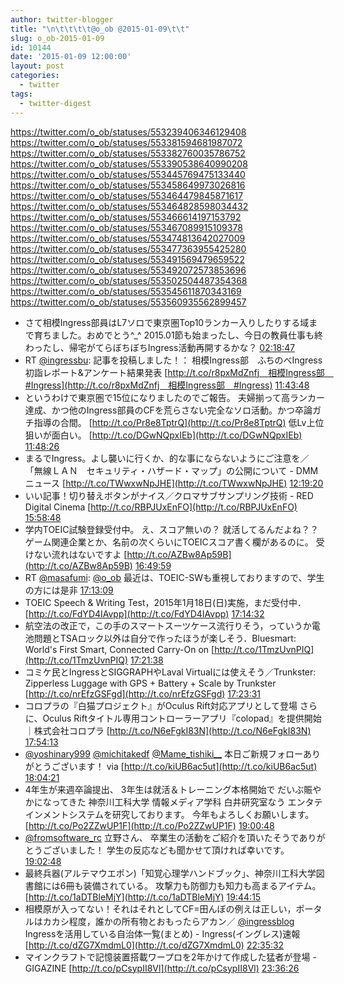 ```yaml
---
author: twitter-blogger
title: "\n\t\t\t\t@o_ob @2015-01-09\t\t"
slug: o_ob-2015-01-09
id: 10144
date: '2015-01-09 12:00:00'
layout: post
categories:
  - twitter
tags:
  - twitter-digest
---
```


https://twitter.com/o_ob/statuses/553239406346129408 https://twitter.com/o_ob/statuses/553381594681987072 https://twitter.com/o_ob/statuses/553382760035786752 https://twitter.com/o_ob/statuses/553390538640990208 https://twitter.com/o_ob/statuses/553445769475133440 https://twitter.com/o_ob/statuses/553458649973026816 https://twitter.com/o_ob/statuses/553464479845871617 https://twitter.com/o_ob/statuses/553464828598034432 https://twitter.com/o_ob/statuses/553466614197153792 https://twitter.com/o_ob/statuses/553467089915109378 https://twitter.com/o_ob/statuses/553474813642027009 https://twitter.com/o_ob/statuses/553477363955425280 https://twitter.com/o_ob/statuses/553491569479659522 https://twitter.com/o_ob/statuses/553492072573853696 https://twitter.com/o_ob/statuses/553502504487354368 https://twitter.com/o_ob/statuses/553545611870343169 https://twitter.com/o_ob/statuses/553560935562899457  

*   さて相模Ingress部員はL7ソロで東京圏Top10ランカー入りしたりする域まで育ちました。おめでとう^_^ 2015.01節も始まったし、今日の教員仕事も終わったし、帰宅がてらぼちぼちIngress活動再開するかな？ [02:18:47](https://twitter.com/o_ob/statuses/553239406346129408)
*   RT [@ingressbu](https://twitter.com/ingressbu): 記事を投稿しました！： 相模Ingress部　ふちのべIngress初詣レポート&アンケート結果発表 [http://t.co/r8pxMdZnfj　相模Ingress部　#Ingress](http://t.co/r8pxMdZnfj　相模Ingress部　#Ingress) [11:43:48](https://twitter.com/o_ob/statuses/553381594681987072)
*   というわけで東京圏で15位になりましたのでご報告。 夫婦揃って高ランカー達成、かつ他のIngress部員のCFを荒らさない完全なソロ活動。かつ卒論ガチ指導の合間。 [http://t.co/Pr8e8TptrQ](http://t.co/Pr8e8TptrQ) 低Lv上位狙いが面白い。 [http://t.co/DGwNQpxIEb](http://t.co/DGwNQpxIEb) [11:48:26](https://twitter.com/o_ob/statuses/553382760035786752)
*   まるでIngress。よし襲いに行くか、的な事にならないようにご注意を／「無線ＬＡＮ　セキュリティ・ハザード・マップ」の公開について - DMMニュース [http://t.co/TWwxwNpJHE](http://t.co/TWwxwNpJHE) [12:19:20](https://twitter.com/o_ob/statuses/553390538640990208)
*   いい記事！切り替えボタンがナイス／クロマサブサンプリング技術 - RED Digital Cinema [http://t.co/RBPJUxEnFO](http://t.co/RBPJUxEnFO) [15:58:48](https://twitter.com/o_ob/statuses/553445769475133440)
*   学内TOEIC試験登録受付中。 え、スコア無いの？ 就活してるんだよね？？ ゲーム関連企業とか、名前の次くらいにTOEICスコア書く欄があるのに。 受けない流れはないですよ [http://t.co/AZBw8Ap59B](http://t.co/AZBw8Ap59B) [16:49:59](https://twitter.com/o_ob/statuses/553458649973026816)
*   RT [@masafumi](https://twitter.com/masafumi): [@o_ob](https://twitter.com/o_ob) 最近は、TOEIC-SWも重視しておりますので、学生の方には是非 [17:13:09](https://twitter.com/o_ob/statuses/553464479845871617)
*   TOEIC Speech & Writing Test，2015年1月18日(日)実施，まだ受付中． [http://t.co/FdYD4IAvpp](http://t.co/FdYD4IAvpp) [17:14:32](https://twitter.com/o_ob/statuses/553464828598034432)
*   航空法の改正で，この手のスマートスーツケース流行りそう，っていうか電池問題とTSAロック以外は自分で作ったほうが楽しそう．Bluesmart: World's First Smart, Connected Carry-On on [http://t.co/1TmzUvnPIQ](http://t.co/1TmzUvnPIQ) [17:21:38](https://twitter.com/o_ob/statuses/553466614197153792)
*   コミケ民とIngressとSIGGRAPHやLaval Virtualには使えそう／Trunkster: Zipperless Luggage with GPS + Battery + Scale by Trunkster [http://t.co/nrEfzGSFgd](http://t.co/nrEfzGSFgd) [17:23:31](https://twitter.com/o_ob/statuses/553467089915109378)
*   コロプラの『白猫プロジェクト』がOculus Rift対応アプリとして登場 さらに、Oculus Riftタイトル専用コントローラーアプリ『colopad』を提供開始｜株式会社コロプラ [http://t.co/N6eFgkI83N](http://t.co/N6eFgkI83N) [17:54:13](https://twitter.com/o_ob/statuses/553474813642027009)
*   [@yoshinary999](https://twitter.com/yoshinary999) [@michitakedf](https://twitter.com/michitakedf) [@Mame_tishiki__](https://twitter.com/Mame_tishiki__) 本日ご新規フォローありがとうございます！ via [http://t.co/kiUB6ac5ut](http://t.co/kiUB6ac5ut) [18:04:21](https://twitter.com/o_ob/statuses/553477363955425280)
*   4年生が来週卒論提出、 3年生は就活＆トレーニング本格開始で だいぶ賑やかになってきた 神奈川工科大学 情報メディア学科 白井研究室なう エンタテインメントシステムを研究しております。 今年もよろしくお願いします。 [http://t.co/Po2ZZwUP1F](http://t.co/Po2ZZwUP1F) [19:00:48](https://twitter.com/o_ob/statuses/553491569479659522)
*   [@fromsoftware_rc](https://twitter.com/fromsoftware_rc) 立野さん、 卒業生の活動をご紹介を頂いたそうでありがとうございました！ 学生の反応なども聞かせて頂ければ幸いです。 [19:02:48](https://twitter.com/o_ob/statuses/553492072573853696)
*   最終兵器(アルテマウエポン)「知覚心理学ハンドブック」、神奈川工科大学図書館には6冊も装備されている。 攻撃力も防御力も知力も高まるアイテム。 [http://t.co/1aDTBleMjY](http://t.co/1aDTBleMjY) [19:44:15](https://twitter.com/o_ob/statuses/553502504487354368)
*   相模原が入ってない！それはそれとしてCF=田んぼの例えは正しい，ポータルはカカシ程度，誰かの所有物とおもったらアカン／ [@ingressblog](https://twitter.com/ingressblog) Ingressを活用している自治体一覧(まとめ) - Ingress(イングレス)速報 [http://t.co/dZG7XmdmL0](http://t.co/dZG7XmdmL0) [22:35:32](https://twitter.com/o_ob/statuses/553545611870343169)
*   マインクラフトで記憶装置搭載ワープロを2年かけて作成した猛者が登場 - GIGAZINE [http://t.co/pCsypII8Vl](http://t.co/pCsypII8Vl) [23:36:26](https://twitter.com/o_ob/statuses/553560935562899457)